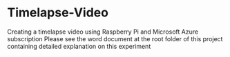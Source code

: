# Timelapse-Video
Creating a timelapse video using Raspberry Pi and Microsoft Azure subscription
Please see the word document at the root folder of this project containing detailed explanation on this experiment
